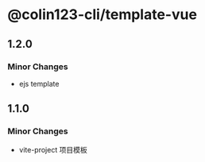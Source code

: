 # @colin123-cli/template-vue

## 1.2.0

### Minor Changes

- ejs template

## 1.1.0

### Minor Changes

- vite-project 项目模板
